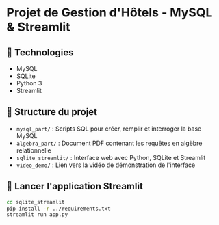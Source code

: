 # Projet de Gestion d'Hôtels - MySQL & Streamlit

## 🔧 Technologies
- MySQL
- SQLite
- Python 3
- Streamlit

## 🧩 Structure du projet

- `mysql_part/` : Scripts SQL pour créer, remplir et interroger la base MySQL
- `algebra_part/` : Document PDF contenant les requêtes en algèbre relationnelle
- `sqlite_streamlit/` : Interface web avec Python, SQLite et Streamlit
- `video_demo/` : Lien vers la vidéo de démonstration de l'interface

## 🚀 Lancer l'application Streamlit

```bash
cd sqlite_streamlit
pip install -r ../requirements.txt
streamlit run app.py
